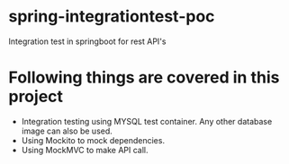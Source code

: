 # spring-integrationtest-poc
Integration test in springboot for rest API's

# Following things are covered in this project
- Integration testing using MYSQL test container. Any other database image can also be used.
- Using Mockito to mock dependencies.
- Using MockMVC to make API call.
